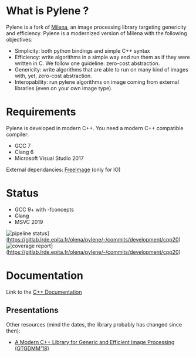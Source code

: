 # What is Pylene ?

Pylene is a fork of [Milena](http://www.lrde.epita.fr/olena), an image processing
library targeting genericity and efficiency. Pylene is a modernized version of
Milena with the following objectives:

* Simplicity: both python bindings and simple C++ syntax
* Efficiency: write algorithms in a simple way and run them as if they were written in C. We follow one guideline: zero-cost abstraction.
* Genericity: write algorithms that are able to run on many kind of images with, yet, zero-cost abstraction.
* Interopability: run pylene algorithms on image coming from external libraries (even on your own image type).

# Requirements
Pylene is developed in modern C++. You need a modern C++ compatible compiler:

* GCC 7
* Clang 6
* Microsoft Visual Studio 2017

External dependancies:
[FreeImage](www.freeimage.sourceforge.net) (only for IO)

# Status
* GCC 9+ with -fconcepts
* ~~Clang~~
* MSVC 2019

![pipeline status](https://gitlab.lrde.epita.fr/olena/pylene/badges/development/cpp20/pipeline.svg)](https://gitlab.lrde.epita.fr/olena/pylene/-/commits/development/cpp20)
![coverage report](https://gitlab.lrde.epita.fr/olena/pylene/badges/development/cpp20/coverage.svg)](https://gitlab.lrde.epita.fr/olena/pylene/-/commits/development/cpp20)


# Documentation

Link to the [C++ Documentation](http://olena.pages.lrde.epita.fr/pylene/)

## Presentations
Other resources (mind the dates, the library probably has changed since then):

* [A Modern C++ Library for Generic and Efficient Image Processing (GTGDMM'18)](https://www.lrde.epita.fr/dload/presentations/2018-06-19-geraud.2018.gtgdmmm.pdf)
